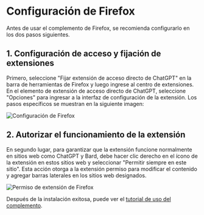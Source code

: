 # Configuración de Firefox

Antes de usar el complemento de Firefox, se recomienda configurarlo en los dos pasos siguientes.

## 1. Configuración de acceso y fijación de extensiones

Primero, seleccione "Fijar extensión de acceso directo de ChatGPT" en la barra de herramientas de Firefox y luego ingrese al centro de extensiones. En el elemento de extensión de acceso directo de ChatGPT, seleccione "Opciones" para ingresar a la interfaz de configuración de la extensión. Los pasos específicos se muestran en la siguiente imagen:

![Configuración de Firefox](https://img.newzone.top/2023-12-25-05-51-47.png?imageMogr2/format/webp)

## 2. Autorizar el funcionamiento de la extensión

En segundo lugar, para garantizar que la extensión funcione normalmente en sitios web como ChatGPT y Bard, debe hacer clic derecho en el ícono de la extensión en estos sitios web y seleccionar "Permitir siempre en este sitio". Esta acción otorga a la extensión permiso para modificar el contenido y agregar barras laterales en los sitios web designados.

![Permiso de extensión de Firefox](https://img.newzone.top/2023-12-25-05-59-48.png?imageMogr2/format/webp)

Después de la instalación exitosa, puede ver el [tutorial de uso del complemento](./usage.md).

